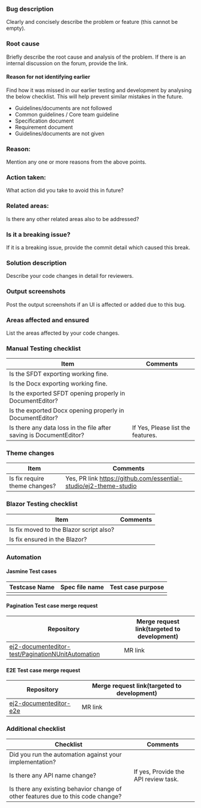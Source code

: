### Bug description

Clearly and concisely describe the problem or feature (this cannot be empty).

### Root cause

Briefly describe the root cause and analysis of the problem.
If there is an internal discussion on the forum, provide the link.
#### Reason for not identifying earlier

Find how it was missed in our earlier testing and development by analysing the below checklist. This will help prevent similar mistakes in the future. 

* Guidelines/documents are not followed
* Common guidelines / Core team guideline
* Specification document
* Requirement document
* Guidelines/documents are not given

### Reason:
Mention any one or more reasons from the above points.

### Action taken:
What action did you take to avoid this in future?

### Related areas:
Is there any other related areas also to be addressed?

### Is it a breaking issue?

If it is a breaking issue, provide the commit detail which caused this break.

### Solution description

Describe your code changes in detail for reviewers.

### Output screenshots

Post the output screenshots if an UI is affected or added due to this bug.

### Areas affected and ensured

List the areas affected by your code changes.

### Manual Testing checklist
| Item | Comments |
| --------------|----------------|
| Is the SFDT exporting working fine. | |
| Is the Docx exporting working fine. | |
| Is the exported SFDT opening properly in DocumentEditor? | |
| Is the exported Docx opening properly in DocumentEditor? | |
| Is there any data loss in the file after saving is DocumentEditor?| If Yes, Please list the features. |

### Theme changes
| Item | Comments |
| --------------|----------------|
| Is fix require theme changes?|Yes, PR link <https://github.com/essential-studio/ej2-theme-studio>|

### Blazor Testing checklist
| Item | Comments |
| --------------|----------------|
| Is fix moved to the Blazor script also? | |
| Is fix ensured in the Blazor? | |

### Automation

#### Jasmine Test cases

| Testcase Name | Spec file name | Test case purpose |
| --------------|----------------|-------------------|
| | | |

#### Pagination Test case merge request
| Repository | Merge request link(targeted to development) |
| --------------|-----------|
| [ej2-documenteditor-test/PaginationNUnitAutomation](https://github.com/essential-studio/ej2-documenteditor-test/tree/development/PaginationNUnitAutomation) | MR link |

#### E2E Test case merge request
| Repository | Merge request link(targeted to development) |
| --------------|-----------|
| [ej2-documenteditor-e2e](https://github.com/essential-studio/ej2-documenteditor-e2e) | MR link |

### Additional checklist
| Checklist | Comments |
| ------------|-------|
| Did you run the automation against your implementation? ||
| Is there any API name change? | If yes, Provide the API review task. |
| Is there any existing behavior change of other features due to this code change?||
